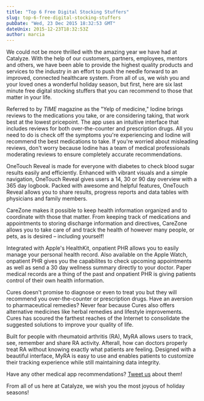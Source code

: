 ```yaml
---
title: "Top 6 Free Digital Stocking Stuffers"
slug: top-6-free-digital-stocking-stuffers
pubDate: "Wed, 23 Dec 2015 18:32:53 GMT"
dateUnix: 2015-12-23T18:32:53Z
author: marcia
---
```

We could not be more thrilled with the amazing year we have had at Catalyze. With the help of our customers, partners, employees, mentors and others, we have been able to provide the highest quality products and services to the industry in an effort to push the needle forward to an improved, connected healthcare system. From all of us, we wish you and your loved ones a wonderful holiday season, but first, here are six last minute free digital stocking stuffers that you can recommend to those that matter in your life. 

Referred to by _TIME_ magazine as the "Yelp of medicine," Iodine brings reviews to the medications you take, or are considering taking, that work best at the lowest pricepoint. The app uses an intuitive interface that includes reviews for both over-the-counter and prescription drugs. All you need to do is check off the symptoms you're experiencing and Iodine will recommend the best medications to take. If you're worried about misleading reviews, don't worry because Iodine has a team of medical professionals moderating reviews to ensure completely accurate recommendations. 

OneTouch Reveal is made for everyone with diabetes to check blood sugar results easily and efficiently. Enhanced with vibrant visuals and a simple navigation, OneTouch Reveal gives users a 14, 30 or 90 day overview with a 365 day logbook. Packed with awesome and helpful features, OneTouch Reveal allows you to share results, progress reports and data tables with physicians and family members.

CareZone makes it possible to keep health information organized and to coordinate with those that matter. From keeping track of medications and appointments to storing discharge information and directives, CareZone allows you to take care of and track the health of however many people, or pets, as is desired – including yourself!

Integrated with Apple's HealthKit, onpatient PHR allows you to easily manage your personal health record. Also available on the Apple Watch, onpatient PHR gives you the capabilites to check upcoming appointments as well as send a 30 day wellness summary directly to your doctor. Paper medical records are a thing of the past and onpatient PHR is giving patients control of their own health information.

Cures doesn't promise to diagnose or even to treat you but they will recommend you over-the-counter or prescription drugs. Have an aversion to pharmaceutical remedies? Never fear because Cures also offers alternative medicines like herbal remedies and lifestyle improvements. Cures has scoured the farthest reaches of the Internet to consolidate the suggested solutions to improve your quality of life.

Built for people with rheumatoid arthritis (RA), MyRA allows users to track, see, remember and share RA activity. Afterall, how can doctors properly treat RA without knowing exactly what patients are feeling. Designed with a beautiful interface, MyRA is easy to use and enables patients to customize their tracking experience while still maintaining data integrity. 

Have any other medical app recommendations? [Tweet us][1] about them! 

From all of us here at Catalyze, we wish you the most joyous of holiday seasons!

[1]: https://twitter.com/catalyzeio
